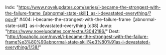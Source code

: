 Indx: "https://www.novelupdates.com/series/i-became-the-strongest-with-the-failure-frame【abnormal-state-skill】as-i-devastated-everything/?pg=9"
#404: i-became-the-strongest-with-the-failure-frame【abnormal-state-skill】as-i-devastated-everything [c38]
Jump: "https://www.novelupdates.com/extnu/3042186/"
Dest: "http://foxaholic.com/novel/i-became-the-strongest-with-the-failure-frame%e3%80%90abnormal-state-skill%e3%80%91as-i-devastated-everything/1/38/"